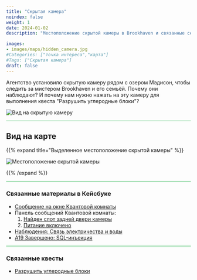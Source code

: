 ```yaml
---
title: "Скрытая камера"
noindex: false
weight: 1
date: 2024-01-02
description: "Местоположение скрытой камеры в Brookhaven и связанные секреты"

images:
- images/maps/hidden_camera.jpg
#Categories: ["точка интереса","карта"]
#Tags: ["Скрытая камера"]
draft: false
--- 
```


Агентство установило скрытую камеру рядом с озером Мэдисон, чтобы следить за мистером Brookhaven и его семьёй. Почему они наблюдают? И почему нам нужно нажать на эту камеру для выполнения квеста "Разрушить углеродные блоки"?

![Вид на скрытую камеру](/images/maps/hidden_camera.jpg)

<hr style="background-color: #28b44c" size=8>

## Вид на карте

{{% expand title="Выделенное местоположение скрытой камеры" %}}

![Местоположение скрытой камеры](/images/maps/hidden-camera.png)

{{% /expand %}}

<hr style="background-color: #28b44c" size=8>

### Связанные материалы в Кейсбуке

- [Сообщение на окне Квантовой комнаты](/casebook/quantum/window_messages/#lake-madison-camera)
- Панель сообщений Квантовой комнаты:
    1. [Найден слот задней двери камеры](/casebook/quantum/message_board/#backdoor-camera-slot-found)
    2. [Питание включено](/casebook/quantum/message_board/#power-online)
- [Наблюдения: Связь электричества и воды](/casebook/interesting/observations/#linked-electric--water)
- [A19 Завершено: SQL-инъекция](/casebook/light_panel/#a19)

<hr style="background-color: #28b44c" size=8>

### Связанные квесты

- [Разрушить углеродные блоки](/lore/quests/destroy_carbon_blocks)

